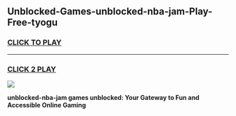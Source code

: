
## Unblocked-Games-unblocked-nba-jam-Play-Free-tyogu
<h3>
<a href="https://premium76.site?title=unblocked-nba-jam&ref=09A">CLICK TO PLAY</a></h3>
<hr>

<h3>
<a href="https://premium76.site?title=unblocked-nba-jam&ref=09A">CLICK 2 PLAY</a>
  
</h3>

<a href="https://premium76.site?title=unblocked-nba-jam&ref=09A"><img src="https://clearcache.store/games.png"></a>


**unblocked-nba-jam games unblocked: Your Gateway to Fun and Accessible Online Gaming**
